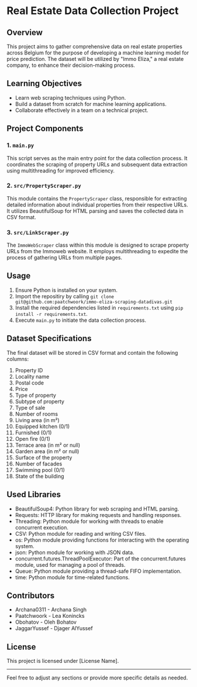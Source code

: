 
# Real Estate Data Collection Project

## Overview

This project aims to gather comprehensive data on real estate properties across Belgium for the purpose of developing a machine learning model for price prediction. The dataset will be utilized by "Immo Eliza," a real estate company, to enhance their decision-making process.

## Learning Objectives

- Learn web scraping techniques using Python.
- Build a dataset from scratch for machine learning applications.
- Collaborate effectively in a team on a technical project.

## Project Components

### 1. `main.py`

This script serves as the main entry point for the data collection process. It coordinates the scraping of property URLs and subsequent data extraction using multithreading for improved efficiency.

### 2. `src/PropertyScraper.py`

This module contains the `PropertyScraper` class, responsible for extracting detailed information about individual properties from their respective URLs. It utilizes BeautifulSoup for HTML parsing and saves the collected data in CSV format.

### 3. `src/LinkScraper.py`

The `ImmoWebScraper` class within this module is designed to scrape property URLs from the Immoweb website. It employs multithreading to expedite the process of gathering URLs from multiple pages.

## Usage

1. Ensure Python is installed on your system.
2. Import the repositiry by calling `git clone git@github.com:paatchwoork/immo-eliza-scraping-datadivas.git`
3. Install the required dependencies listed in `requirements.txt` using `pip install -r requirements.txt`.
4. Execute `main.py` to initiate the data collection process.

## Dataset Specifications

The final dataset will be stored in CSV format and contain the following columns:

1. Property ID
2. Locality name
3. Postal code
4. Price
5. Type of property
6. Subtype of property
7. Type of sale
8. Number of rooms
9. Living area (in m²)
10. Equipped kitchen (0/1)
11. Furnished (0/1)
12. Open fire (0/1)
13. Terrace area (in m² or null)
14. Garden area (in m² or null)
15. Surface of the property
16. Number of facades
17. Swimming pool (0/1)
18. State of the building

## Used Libraries

- BeautifulSoup4: Python library for web scraping and HTML parsing.
- Requests: HTTP library for making requests and handling responses.
- Threading: Python module for working with threads to enable concurrent execution.
- CSV: Python module for reading and writing CSV files.
- os: Python module providing functions for interacting with the operating system.
- json: Python module for working with JSON data.
- concurrent.futures.ThreadPoolExecutor: Part of the concurrent.futures module, used for managing a pool of threads.
- Queue: Python module providing a thread-safe FIFO implementation.
- time: Python module for time-related functions.

## Contributors

- Archana0311 - Archana Singh
- Paatchwoork - Lea Konincks
- Obohatov - Oleh Bohatov
- JaggarYussef - Djager AlYussef

## License

This project is licensed under [License Name].

---

Feel free to adjust any sections or provide more specific details as needed.
